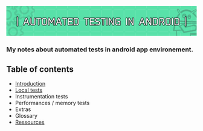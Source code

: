 ![BANNERINTRO](https://github.com/MattAzerty/MyAutomatedTestCheatSheet/blob/main/docs/bannerIntro.png)
### My notes about automated tests in android app environement.

## Table of contents 
- [Introduction](https://github.com/MattAzerty/MyAutomatedTestCheatSheet/blob/main/docs/1_Introduction/introduction.md)
- [Local tests](https://github.com/MattAzerty/MyAutomatedTestCheatSheet/blob/main/docs/2_LocalTests/JVMTests.md)
- Instrumentation tests
- Performances / memory tests
- Extras
- Glossary
- [Ressources](https://github.com/MattAzerty/MyAutomatedTestCheatSheet/blob/main/docs/7_Ressources/ressources.md)

